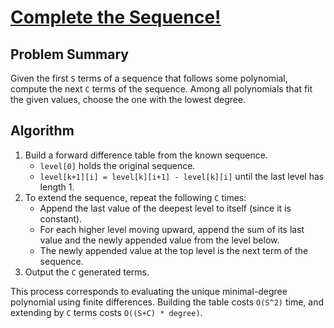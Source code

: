 # [Complete the Sequence!](https://www.spoj.com/problems/CMPLS/)

## Problem Summary
Given the first `S` terms of a sequence that follows some polynomial, compute the next `C` terms of the sequence. Among all polynomials that fit the given values, choose the one with the lowest degree.

## Algorithm
1. Build a forward difference table from the known sequence.
   - `level[0]` holds the original sequence.
   - `level[k+1][i] = level[k][i+1] - level[k][i]` until the last level has length 1.
2. To extend the sequence, repeat the following `C` times:
   - Append the last value of the deepest level to itself (since it is constant).
   - For each higher level moving upward, append the sum of its last value and the newly appended value from the level below.
   - The newly appended value at the top level is the next term of the sequence.
3. Output the `C` generated terms.

This process corresponds to evaluating the unique minimal-degree polynomial using finite differences. Building the table costs `O(S^2)` time, and extending by `C` terms costs `O((S+C) * degree)`.

